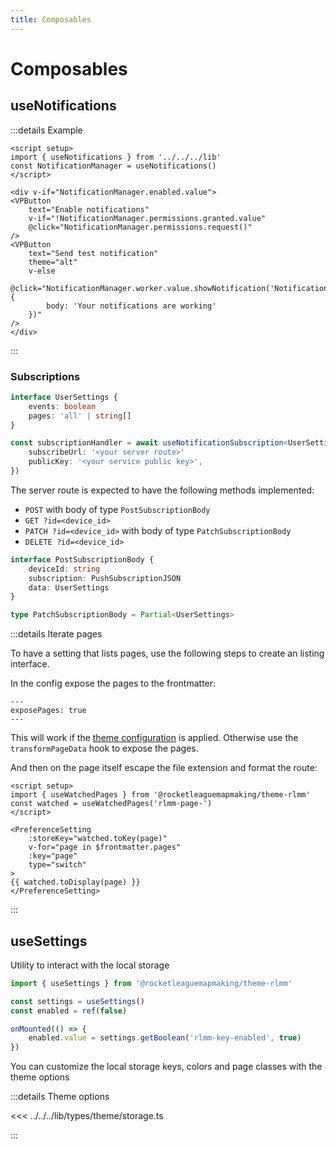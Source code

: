 ```yaml
---
title: Composables
---
```


# Composables

## useNotifications

:::details Example

```mdx
<script setup>
import { useNotifications } from '../../../lib'
const NotificationManager = useNotifications()
</script>

<div v-if="NotificationManager.enabled.value">
<VPButton
    text="Enable notifications"
    v-if="!NotificationManager.permissions.granted.value"
    @click="NotificationManager.permissions.request()"
/>
<VPButton
    text="Send test notification"
    theme="alt"
    v-else
    @click="NotificationManager.worker.value.showNotification('Notification', {
        body: 'Your notifications are working'
    })"
/>
</div>
```

<script setup>
import { useNotifications } from '../../../lib'
const NotificationManager = useNotifications()
</script>

<div v-if="NotificationManager.enabled.value">
<VPButton
    text="Enable notifications"
    v-if="!NotificationManager.permissions.granted.value"
    @click="NotificationManager.permissions.request()"
/>
<VPButton
    text="Send test notification"
    theme="alt"
    v-else
    @click="NotificationManager.worker.value.showNotification('Notification', {
        body: 'Your notifications are working'
    })"
/>
</div>

:::

### Subscriptions

```ts
interface UserSettings {
    events: boolean
    pages: 'all' | string[]
}

const subscriptionHandler = await useNotificationSubscription<UserSettings>({
    subscribeUrl: '<your server route>'
    publicKey: '<your service public key>',
})
```

The server route is expected to have the following methods implemented:

- `POST` with body of type `PostSubscriptionBody`
- `GET ?id=<device_id>`
- `PATCH ?id=<device_id>` with body of type `PatchSubscriptionBody`
- `DELETE ?id=<device_id>`

```ts
interface PostSubscriptionBody {
    deviceId: string
    subscription: PushSubscriptionJSON
    data: UserSettings
}

type PatchSubscriptionBody = Partial<UserSettings>
```

:::details Iterate pages

To have a setting that lists pages, use the following steps to create an listing interface.

In the config expose the pages to the frontmatter:

```mdx
---
exposePages: true
---
```

This will work if the [theme configuration](configuration#theme-configuration) is applied. Otherwise use the `transformPageData` hook to expose the pages.

And then on the page itself escape the file extension and format the route:

```mdx
<script setup>
import { useWatchedPages } from '@rocketleaguemapmaking/theme-rlmm'
const watched = useWatchedPages('rlmm-page-')
</script>

<PreferenceSetting
    :storeKey="watched.toKey(page)"
    v-for="page in $frontmatter.pages"
    :key="page"
    type="switch"
>
{{ watched.toDisplay(page) }}
</PreferenceSetting>
```

:::

## useSettings

Utility to interact with the local storage

```ts
import { useSettings } from '@rocketleaguemapmaking/theme-rlmm'

const settings = useSettings()
const enabled = ref(false)

onMounted(() => {
    enabled.value = settings.getBoolean('rlmm-key-enabled', true)
})
```

You can customize the local storage keys, colors and page classes with the theme options

:::details Theme options

<<< ../../../lib/types/theme/storage.ts

:::
